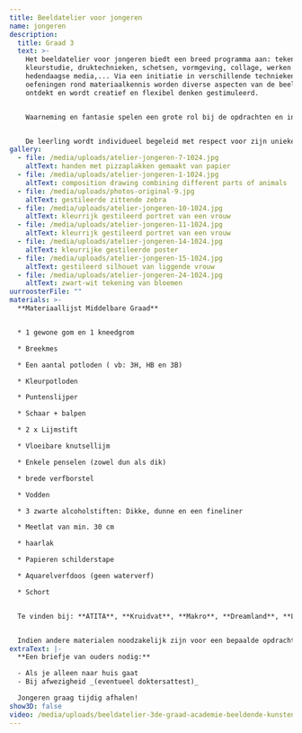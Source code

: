 ```yaml
---
title: Beeldatelier voor jongeren
name: jongeren
description:
  title: Graad 3
  text: >-
    Het beeldatelier voor jongeren biedt een breed programma aan: tekenen,
    kleurstudie, druktechnieken, schetsen, vormgeving, collage, werken met
    hedendaagse media,... Via een initiatie in verschillende technieken en
    oefeningen rond materiaalkennis worden diverse aspecten van de beeldtaal
    ontdekt en wordt creatief en flexibel denken gestimuleerd.


    Waarneming en fantasie spelen een grote rol bij de opdrachten en interageren met elkaar. Er worden linken gelegd met kunstgeschiedenis en hedendaagse tendensen in de kunstwereld.


    De leerling wordt individueel begeleid met respect voor zijn unieke zelf. Er wordt getracht een ruimte te bieden waarin iedereen zoveel mogelijk zichzelf kan zijn, zich kan uitdrukken, kan ontdekken en zich beeldend kan ontwikkelen. Les volgen in het beeldatelier kan een welkome aanvulling zijn bij het dagonderwijs en/of een goede voorbereiding op verdergezet kunstonderwijs.
gallery:
  - file: /media/uploads/atelier-jongeren-7-1024.jpg
    altText: handen met pizzaplakken gemaakt van papier
  - file: /media/uploads/atelier-jongeren-1-1024.jpg
    altText: composition drawing combining different parts of animals
  - file: /media/uploads/photos-original-9.jpg
    altText: gestileerde zittende zebra
  - file: /media/uploads/atelier-jongeren-10-1024.jpg
    altText: kleurrijk gestileerd portret van een vrouw
  - file: /media/uploads/atelier-jongeren-11-1024.jpg
    altText: kleurrijk gestileerd portret van een vrouw
  - file: /media/uploads/atelier-jongeren-14-1024.jpg
    altText: kleurrijke gestileerde poster
  - file: /media/uploads/atelier-jongeren-15-1024.jpg
    altText: gestileerd silhouet van liggende vrouw
  - file: /media/uploads/atelier-jongeren-24-1024.jpg
    altText: zwart-wit tekening van bloemen
uurroosterFile: ""
materials: >-
  **Materiaallijst Middelbare Graad**


  * 1 gewone gom en 1 kneedgrom

  * Breekmes

  * Een aantal potloden ( vb: 3H, HB en 3B)

  * Kleurpotloden

  * Puntenslijper

  * Schaar + balpen

  * 2 x Lijmstift

  * Vloeibare knutsellijm

  * Enkele penselen (zowel dun als dik)

  * brede verfborstel

  * Vodden

  * 3 zwarte alcoholstiften: Dikke, dunne en een fineliner

  * Meetlat van min. 30 cm

  * haarlak

  * Papieren schilderstape

  * Aquarelverfdoos (geen waterverf)

  * Schort


  Te vinden bij: **ATITA**, **Kruidvat**, **Makro**, **Dreamland**, **Lucas creativ**, **Schleiper**.


  Indien andere materialen noodzakelijk zijn voor een bepaalde opdracht wordt dit voorafgaandelijk door de leerkracht meegedeeld
extraText: |-
  **Een briefje van ouders nodig:**

  - Als je alleen naar huis gaat
  - Bij afwezigheid _(eventueel doktersattest)_

  Jongeren graag tijdig afhalen!
show3D: false
video: /media/uploads/beeldatelier-3de-graad-academie-beeldende-kunsten-vilvoorde.mp4
---
```

